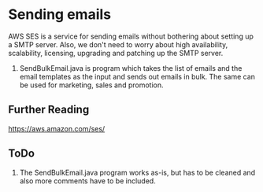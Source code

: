 # Sending emails

AWS SES is a service for sending emails without bothering about setting up a SMTP server. Also, we don't need to worry about high availability, scalability, licensing, upgrading and patching up the SMTP server.

1. SendBulkEmail.java is program which takes the list of emails and the email templates as the input and sends out emails in bulk. The same can be used for marketing, sales and promotion.

## Further Reading

https://aws.amazon.com/ses/

## ToDo

1. The SendBulkEmail.java program works as-is, but has to be cleaned and also more comments have to be included.